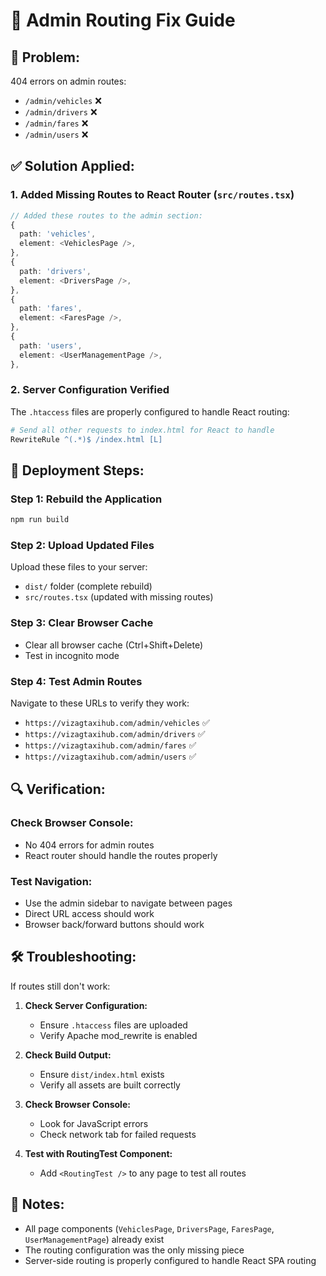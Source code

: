 # 🔧 **Admin Routing Fix Guide**

## 🚨 **Problem:**
404 errors on admin routes:
- `/admin/vehicles` ❌
- `/admin/drivers` ❌  
- `/admin/fares` ❌
- `/admin/users` ❌

## ✅ **Solution Applied:**

### **1. Added Missing Routes to React Router (`src/routes.tsx`)**
```typescript
// Added these routes to the admin section:
{
  path: 'vehicles',
  element: <VehiclesPage />,
},
{
  path: 'drivers', 
  element: <DriversPage />,
},
{
  path: 'fares',
  element: <FaresPage />,
},
{
  path: 'users',
  element: <UserManagementPage />,
},
```

### **2. Server Configuration Verified**
The `.htaccess` files are properly configured to handle React routing:
```apache
# Send all other requests to index.html for React to handle
RewriteRule ^(.*)$ /index.html [L]
```

## 🚀 **Deployment Steps:**

### **Step 1: Rebuild the Application**
```bash
npm run build
```

### **Step 2: Upload Updated Files**
Upload these files to your server:
- `dist/` folder (complete rebuild)
- `src/routes.tsx` (updated with missing routes)

### **Step 3: Clear Browser Cache**
- Clear all browser cache (Ctrl+Shift+Delete)
- Test in incognito mode

### **Step 4: Test Admin Routes**
Navigate to these URLs to verify they work:
- `https://vizagtaxihub.com/admin/vehicles` ✅
- `https://vizagtaxihub.com/admin/drivers` ✅
- `https://vizagtaxihub.com/admin/fares` ✅
- `https://vizagtaxihub.com/admin/users` ✅

## 🔍 **Verification:**

### **Check Browser Console:**
- No 404 errors for admin routes
- React router should handle the routes properly

### **Test Navigation:**
- Use the admin sidebar to navigate between pages
- Direct URL access should work
- Browser back/forward buttons should work

## 🛠 **Troubleshooting:**

If routes still don't work:

1. **Check Server Configuration:**
   - Ensure `.htaccess` files are uploaded
   - Verify Apache mod_rewrite is enabled

2. **Check Build Output:**
   - Ensure `dist/index.html` exists
   - Verify all assets are built correctly

3. **Check Browser Console:**
   - Look for JavaScript errors
   - Check network tab for failed requests

4. **Test with RoutingTest Component:**
   - Add `<RoutingTest />` to any page to test all routes

## 📝 **Notes:**

- All page components (`VehiclesPage`, `DriversPage`, `FaresPage`, `UserManagementPage`) already exist
- The routing configuration was the only missing piece
- Server-side routing is properly configured to handle React SPA routing

